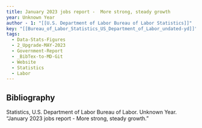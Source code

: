 ```yaml
---
title: January 2023 jobs report -  More strong, steady growth
year: Unknown Year
author - 1: "[[U.S. Department of Labor Bureau of Labor Statistics]]"
key: "[[Bureau_of_Labor_Statistics_US_Department_of_Labor_undated-yd]]"
tags:
  - Data-Stats-Figures
  - 2_Upgrade-MAY-2023
  - Government-Report
  - _BibTex-to-MD-Git
  - Website
  - Statistics
  - Labor
---
```


## Bibliography
Statistics, U.S. Department of Labor Bureau of Labor. Unknown Year. “January 2023 jobs report -  More strong, steady growth.”